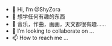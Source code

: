 - 👋 Hi, I’m @ShyZora
- 👀 想学任何有趣的东西
- 🌱 音乐，作曲，画画，天文都很有趣......
- 💞️ I’m looking to collaborate on ...
- 📫 How to reach me ...
